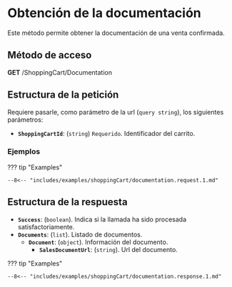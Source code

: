 # Obtención de la documentación

Este método permite obtener la documentación de una venta confirmada.

## Método de acceso

**GET** /ShoppingCart/Documentation

## Estructura de la petición

Requiere pasarle, como parámetro de la url (`query string`), los siguientes parámetros:

- **``ShoppingCartId``**: (``string``) ``Requerido``. Identificador del carrito.


### Ejemplos

??? tip "Examples"

    --8<-- "includes/examples/shoppingCart/documentation.request.1.md"

## Estructura de la respuesta

- **`Success`**: (``boolean``). Indica si la llamada ha sido procesada satisfactoriamente.
- **`Documents`**: (``list``). Listado de documentos.
    - **`Document`**: (``object``). Información del documento.
        - **`SalesDocumentUrl`**: (``string``). Url del documento.

??? tip "Examples"

    --8<-- "includes/examples/shoppingCart/documentation.response.1.md"